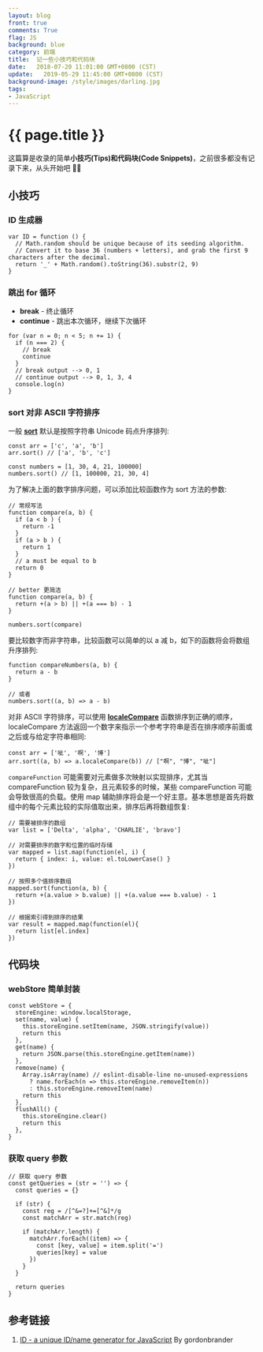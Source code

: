 ```yaml
---
layout: blog
front: true
comments: True
flag: JS
background: blue
category: 前端
title:  记一些小技巧和代码块
date:   2018-07-20 11:01:00 GMT+0800 (CST)
update:   2019-05-29 11:45:00 GMT+0800 (CST)
background-image: /style/images/darling.jpg
tags:
- JavaScript
---
```

# {{ page.title }}

这篇算是收录的简单**小技巧(Tips)**和**代码块(Code Snippets)**，之前很多都没有记录下来，从头开始吧 🤷‍♀️

## 小技巧

### ID 生成器

```JS
var ID = function () {
  // Math.random should be unique because of its seeding algorithm.
  // Convert it to base 36 (numbers + letters), and grab the first 9 characters after the decimal.
  return '_' + Math.random().toString(36).substr(2, 9)
}
```

### 跳出 for 循环

* **break** - 终止循环
* **continue** - 跳出本次循环，继续下次循环

```JS
for (var n = 0; n < 5; n += 1) {
  if (n === 2) {
    // break
    continue
  }
  // break output --> 0, 1
  // continue output --> 0, 1, 3, 4
  console.log(n)
}
```

### sort 对非 ASCII 字符排序

一般 [**sort**](https://developer.mozilla.org/zh-CN/docs/Web/JavaScript/Reference/Global_Objects/Array/sort) 默认是按照字符串 Unicode 码点升序排列:

```JS
const arr = ['c', 'a', 'b']
arr.sort() // ['a', 'b', 'c']

const numbers = [1, 30, 4, 21, 100000]
numbers.sort() // [1, 100000, 21, 30, 4]
```

为了解决上面的数字排序问题，可以添加比较函数作为 sort 方法的参数:

```JS
// 常规写法
function compare(a, b) {
  if (a < b ) {
    return -1
  }
  if (a > b ) {
    return 1
  }
  // a must be equal to b
  return 0
}

// better 更简洁
function compare(a, b) {
  return +(a > b) || +(a === b) - 1
}

numbers.sort(compare)
```

要比较数字而非字符串，比较函数可以简单的以 a 减 b，如下的函数将会将数组升序排列:

```JS
function compareNumbers(a, b) {
  return a - b
}

// 或者
numbers.sort((a, b) => a - b)
```

对非 ASCII 字符排序，可以使用 [**localeCompare**](https://developer.mozilla.org/zh-CN/docs/Web/JavaScript/Reference/Global_Objects/String/localeCompare) 函数排序到正确的顺序，localeCompare 方法返回一个数字来指示一个参考字符串是否在排序顺序前面或之后或与给定字符串相同:

```JS
const arr = ['呲', '啊', '博']
arr.sort((a, b) => a.localeCompare(b)) // ["啊", "博", "呲"]
```

`compareFunction` 可能需要对元素做多次映射以实现排序，尤其当 compareFunction 较为复杂，且元素较多的时候，某些 compareFunction 可能会导致很高的负载。使用 map 辅助排序将会是一个好主意。基本思想是首先将数组中的每个元素比较的实际值取出来，排序后再将数组恢复:

```JS
// 需要被排序的数组
var list = ['Delta', 'alpha', 'CHARLIE', 'bravo']

// 对需要排序的数字和位置的临时存储
var mapped = list.map(function(el, i) {
  return { index: i, value: el.toLowerCase() }
})

// 按照多个值排序数组
mapped.sort(function(a, b) {
  return +(a.value > b.value) || +(a.value === b.value) - 1
})

// 根据索引得到排序的结果
var result = mapped.map(function(el){
  return list[el.index]
})
```

## 代码块

### webStore 简单封装

```JS
const webStore = {
  storeEngine: window.localStorage,
  set(name, value) {
    this.storeEngine.setItem(name, JSON.stringify(value))
    return this
  },
  get(name) {
    return JSON.parse(this.storeEngine.getItem(name))
  },
  remove(name) {
    Array.isArray(name) // eslint-disable-line no-unused-expressions
      ? name.forEach(n => this.storeEngine.removeItem(n))
      : this.storeEngine.removeItem(name)
    return this
  },
  flushAll() {
    this.storeEngine.clear()
    return this
  },
}
```

### 获取 query 参数

```JS
// 获取 query 参数
const getQueries = (str = '') => {
  const queries = {}

  if (str) {
    const reg = /[^&=?]+=[^&]*/g
    const matchArr = str.match(reg)

    if (matchArr.length) {
      matchArr.forEach((item) => {
        const [key, value] = item.split('=')
        queries[key] = value
      })
    }
  }

  return queries
}
```

## 参考链接

1. [ID - a unique ID/name generator for JavaScript](https://gist.github.com/gordonbrander/2230317) By gordonbrander
